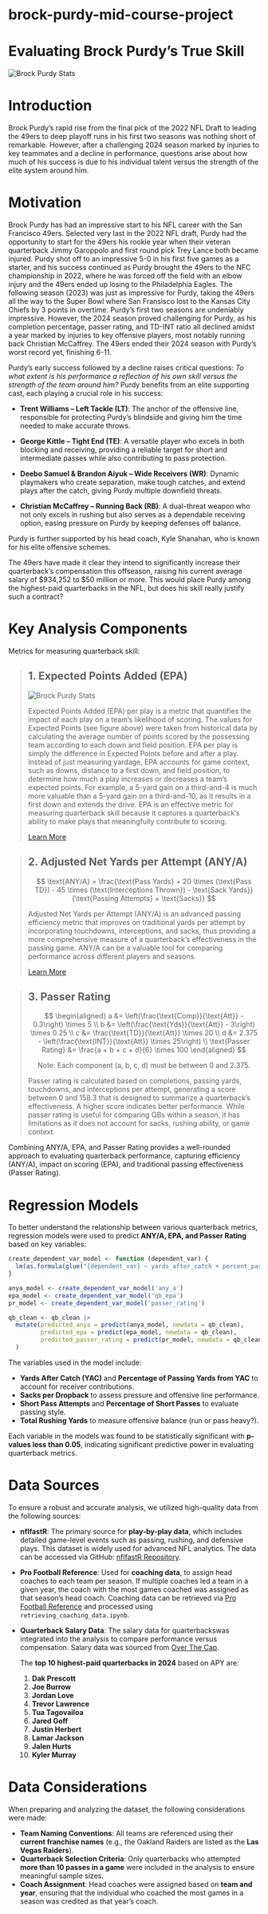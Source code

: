 # brock-purdy-mid-course-project
# Evaluating Brock Purdy’s True Skill
![Brock Purdy Stats](images/brockpurdy.jpg)

# Introduction
Brock Purdy’s rapid rise from the final pick of the 2022 NFL Draft to leading the 49ers to deep playoff runs in his first two seasons was nothing short of remarkable. However, after a challenging 2024 season marked by injuries to key teammates and a decline in performance, questions arise about how much of his success is due to his individual talent versus the strength of the elite system around him.



# Motivation
Brock Purdy has had an impressive start to his NFL career with the San Francisco 49ers. Selected very last in the 2022 NFL draft, Purdy had the opportunity to start for the 49ers his rookie year when their veteran quarterback Jimmy Garoppolo and first round pick Trey Lance both became injured. Purdy shot off to an impressive 5-0 in his first five games as a starter, and his success continued as Purdy brought the 49ers to the NFC championship in 2022, where he was forced off the field with an elbow injury and the 49ers ended up losing to the Philadelphia Eagles. The following season (2023) was just as impressive for Purdy, taking the 49ers all the way to the Super Bowl where San Fransisco lost to the Kansas City Chiefs by 3 points in overtime. Purdy’s first two seasons are undeniably impressive. However, the 2024 season proved challenging for Purdy, as his completion percentage, passer rating, and TD-INT ratio all declined amidst a year marked by injuries to key offensive players, most notably running back Christian McCaffrey. The 49ers ended their 2024 season with Purdy’s worst record yet, finishing 6-11.

Purdy’s early success followed by a decline raises critical questions: *To what extent is his performance a reflection of his own skill versus the strength of the team around him?* Purdy benefits from an elite supporting cast, each playing a crucial role in his success:

* **Trent Williams – Left Tackle (LT)**: The anchor of the offensive line, responsible for protecting Purdy’s blindside and giving him the time needed to make accurate throws.

* **George Kittle – Tight End (TE)**: A versatile player who excels in both blocking and receiving, providing a reliable target for short and intermediate passes while also contributing to pass protection.

* **Deebo Samuel & Brandon Aiyuk – Wide Receivers (WR)**: Dynamic playmakers who create separation, make tough catches, and extend plays after the catch, giving Purdy multiple downfield threats.

* **Christian McCaffrey – Running Back (RB)**: A dual-threat weapon who not only excels in rushing but also serves as a dependable receiving option, easing pressure on Purdy by keeping defenses off balance.

Purdy is further supported by his head coach, Kyle Shanahan, who is known for his elite offensive schemes. 

The 49ers have made it clear they intend to significantly increase their quarterback’s compensation this offseason, raising his current average salary of $934,252 to $50 million or more. This would place Purdy among the highest-paid quarterbacks in the NFL, but does his skill really justify such a contract?

# Key Analysis Components
Metrics for measuring quarterback skill:

> ## 1. Expected Points Added (EPA)
>
> ![Brock Purdy Stats](images/expectedpoints.png)
>
> Expected Points Added (EPA) per play is a metric that quantifies the impact of each play on a team’s likelihood of scoring. The values for Expected Points (see figure above) were taken from historical data by calculating the average number of points scored by the possessing team according to each down and field position. EPA per play is simply the difference in Expected Points before and after a play. Instead of just measuring yardage, EPA accounts for game context, such as downs, distance to a first down, and field position, to determine how much a play increases or decreases a team’s expected points. For example, a 5-yard gain on a third-and-4 is much more valuable than a 5-yard gain on a third-and-10, as it results in a first down and extends the drive. EPA is an effective metric for measuring quarterback skill because it captures a quarterback’s ability to make plays that meaningfully contribute to scoring.
>
> [Learn More](https://bestballstats.com/expected-points-added-a-full-explanation/)

> ## 2. Adjusted Net Yards per Attempt (ANY/A)
>
> $$
> \text{ANY/A} = \frac{\text{Pass Yards} + 20 \times (\text{Pass TD}) - 45 \times (\text{Interceptions Thrown}) - \text{Sack Yards}}{\text{Passing Attempts} + \text{Sacks}}
> $$
>
> Adjusted Net Yards per Attempt (ANY/A) is an advanced passing efficiency metric that improves on traditional yards per attempt by incorporating touchdowns, interceptions, and sacks, thus providing a more comprehensive measure of a quarterback’s effectiveness in the passing game. ANY/A can be a valuable tool for comparing performance across different players and seasons.
>
> [Learn More](https://www.advancedfootballanalytics.com/2013/10/introducing-anya-differential.html)

> ## 3. Passer Rating
>
> $$
> \begin{aligned}
>     a &= \left(\frac{\text{Comp}}{\text{Att}} - 0.3\right) \times 5 \\
>     b &= \left(\frac{\text{Yds}}{\text{Att}} - 3\right) \times 0.25 \\
>     c &= \frac{\text{TD}}{\text{Att}} \times 20 \\
>     d &= 2.375 - \left(\frac{\text{INT}}{\text{Att}} \times 25\right) \\
>     \text{Passer Rating} &= \frac{a + b + c + d}{6} \times 100
> \end{aligned}
> $$
>
> $$
> \text{Note: Each component (a, b, c, d) must be between 0 and 2.375.}
> $$
>
> Passer rating is calculated based on completions, passing yards, touchdowns, and interceptions per attempt, generating a score between 0 and 158.3 that is designed to summarize a quarterback’s effectiveness. A higher score indicates better performance. While passer rating is useful for comparing QBs within a season, it has limitations as it does not account for sacks, rushing ability, or game context.

Combining ANY/A, EPA, and Passer Rating provides a well-rounded approach to evaluating quarterback performance, capturing efficiency (ANY/A), impact on scoring (EPA), and traditional passing effectiveness (Passer Rating).

# Regression Models
To better understand the relationship between various quarterback metrics, regression models were used to predict **ANY/A, EPA, and Passer Rating** based on key variables:

```r
create_dependent_var_model <- function (dependent_var) {
  lm(as.formula(glue("{dependent_var} ~ yards_after_catch + percent_pass_yds_from_yac + sacks_per_dropback + short_pass + percent_short_pass + total_rush_yds")), data = qb_clean)
}

anya_model <- create_dependent_var_model('any_a')
epa_model <- create_dependent_var_model('qb_epa')
pr_model <- create_dependent_var_model('passer_rating')

qb_clean <- qb_clean |> 
  mutate(predicted_anya = predict(anya_model, newdata = qb_clean),
         predicted_epa = predict(epa_model, newdata = qb_clean),
         predicted_passer_rating = predict(pr_model, newdata = qb_clean)
  )
```

The variables used in the model include:
- **Yards After Catch (YAC)** and **Percentage of Passing Yards from YAC** to account for receiver contributions.
- **Sacks per Dropback** to assess pressure and offensive line performance.
- **Short Pass Attempts** and **Percentage of Short Passes** to evaluate passing style.
- **Total Rushing Yards** to measure offensive balance (run or pass heavy?).

Each variable in the models was found to be statistically significant with **p-values less than 0.05**, indicating significant predictive power in evaluating quarterback metrics.

# Data Sources
To ensure a robust and accurate analysis, we utilized high-quality data from the following sources:

- **nflfastR**: The primary source for **play-by-play data**, which includes detailed game-level events such as passing, rushing, and defensive plays. This dataset is widely used for advanced NFL analytics. The data can be accessed via GitHub: [nflfastR Repository](https://github.com/nflverse/nflfastR).
- **Pro Football Reference**: Used for **coaching data**, to assign head coaches to each team per season. If multiple coaches led a team in a given year, the coach with the most games coached was assigned as that season’s head coach. Coaching data can be retrieved via [Pro Football Reference](https://www.pro-football-reference.com/) and processed using `retrieving_coaching_data.ipynb`.
- **Quarterback Salary Data**: The salary data for quarterbackswas integrated into the analysis to compare performance versus compensation. Salary data was sourced from [Over The Cap](https://overthecap.com/position/quarterback/2024#google_vignette).

  The **top 10 highest-paid quarterbacks in 2024** based on APY are:
  1. **Dak Prescott**
  2. **Joe Burrow**
  3. **Jordan Love**
  4. **Trevor Lawrence**
  5. **Tua Tagovailoa**
  6. **Jared Goff**
  7. **Justin Herbert**
  8. **Lamar Jackson**
  9. **Jalen Hurts**
  10. **Kyler Murray**


# Data Considerations
When preparing and analyzing the dataset, the following considerations were made:

- **Team Naming Conventions**: All teams are referenced using their **current franchise names** (e.g., the Oakland Raiders are listed as the **Las Vegas Raiders**).
- **Quarterback Selection Criteria**: Only quarterbacks who attempted **more than 10 passes in a game** were included in the analysis to ensure meaningful sample sizes.
- **Coach Assignment**: Head coaches were assigned based on **team and year**, ensuring that the individual who coached the most games in a season was credited as that year’s coach.
